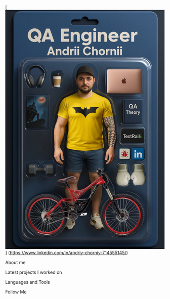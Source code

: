 [![Header](https://github.com/AndriiChornii/andriichornii/blob/main/assets/Andrii_Chornii_Action_Figure.JPEG)] (https://www.linkedin.com/in/andriy-chorniy-714555145/)

About me

Latest projects I worked on

Languages and Tools

Follow Me